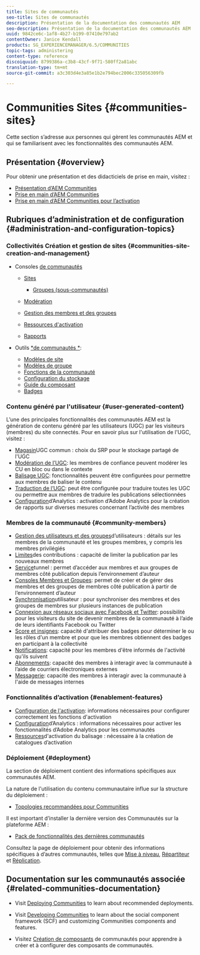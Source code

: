 ```yaml
---
title: Sites de communautés
seo-title: Sites de communautés
description: Présentation de la documentation des communautés AEM
seo-description: Présentation de la documentation des communautés AEM
uuid: 9842ce6c-1af8-4b27-b199-07410e797ab2
contentOwner: Janice Kendall
products: SG_EXPERIENCEMANAGER/6.5/COMMUNITIES
topic-tags: administering
content-type: reference
discoiquuid: 8799386a-c3b8-43cf-9f71-580ff2a81abc
translation-type: tm+mt
source-git-commit: a3c303d4e3a85e1b2e794bec2006c335056309fb

---
```



# Communities Sites {#communities-sites}

Cette section s’adresse aux personnes qui gèrent les communautés AEM et qui se familiarisent avec les fonctionnalités des communautés AEM.

## Présentation {#overview}

Pour obtenir une présentation et des didacticiels de prise en main, visitez :

* [Présentation d’AEM Communities](overview.md)
* [Prise en main d’AEM Communities](getting-started.md)
* [Prise en main d’AEM Communities pour l’activation](getting-started-enablement.md)

## Rubriques d’administration et de configuration {#administration-and-configuration-topics}

### Collectivités Création et gestion de sites {#communities-site-creation-and-management}

* Consoles [de communautés](consoles.md)

   * [Sites](sites-console.md)

      * [Groupes (sous-communautés)](groups.md)
   * [Modération](moderation.md)
   * [Gestion des membres et des groupes](members.md)
   * [Ressources d&#39;activation](resources.md)
   * [Rapports](reports.md)


* Outils [*de communautés *](tools.md):

   * [Modèles de site](sites.md)
   * [Modèles de groupe](tools-groups.md)
   * [Fonctions de la communauté](functions.md)
   * [Configuration du stockage](srp-config.md)
   * [Guide du composant](components-guide.md)
   * [Badges](badges.md)


### Contenu généré par l&#39;utilisateur {#user-generated-content}

L’une des principales fonctionnalités des communautés AEM est la génération de contenu généré par les utilisateurs (UGC) par les visiteurs (membres) du site connectés. Pour en savoir plus sur l&#39;utilisation de l&#39;UGC, visitez :

* [Magasin](working-with-srp.md)UGC commun : choix du SRP pour le stockage partagé de l&#39;UGC
* [Modération de l’UGC](moderate-ugc.md): les membres de confiance peuvent modérer les CU en bloc ou dans le contexte
* [Balisage UGC](tag-ugc.md): fonctionnalités peuvent être configurées pour permettre aux membres de baliser le contenu
* [Traduction de l’UGC](translate-ugc.md): peut être configurée pour traduire toutes les UGC ou permettre aux membres de traduire les publications sélectionnées
* [Configuration](analytics.md)d’Analytics : activation d’Adobe Analytics pour la création de rapports sur diverses mesures concernant l’activité des membres

### Membres de la communauté {#community-members}

* [Gestion des utilisateurs et des groupes](users.md)d’utilisateurs : détails sur les membres de la communauté et les groupes membres, y compris les membres privilégiés
* [Limites](limits.md)des contributions : capacité de limiter la publication par les nouveaux membres
* [Service](deploy-communities.md#tunnel-service-on-author)tunnel : permet d’accéder aux membres et aux groupes de membres côté publication depuis l’environnement d’auteur
* [Consoles Membres et Groupes](members.md): permet de créer et de gérer des membres et des groupes de membres côté publication à partir de l’environnement d’auteur
* [Synchronisation](sync.md)utilisateur : pour synchroniser des membres et des groupes de membres sur plusieurs instances de publication
* [Connexion aux réseaux sociaux avec Facebook et Twitter](social-login.md): possibilité pour les visiteurs du site de devenir membres de la communauté à l’aide de leurs identifiants Facebook ou Twitter
* [Score et insignes](implementing-scoring.md): capacité d&#39;attribuer des badges pour déterminer le ou les rôles d&#39;un membre et pour que les membres obtiennent des badges en participant à la collectivité
* [Notifications](notifications.md): capacité pour les membres d&#39;être informés de l&#39;activité qu&#39;ils suivent
* [Abonnements](subscriptions.md): capacité des membres à interagir avec la communauté à l’aide de courriers électroniques externes
* [Messagerie](messaging.md): capacité des membres à interagir avec la communauté à l&#39;aide de messages internes

### Fonctionnalités d’activation {#enablement-features}

* [Configuration de l&#39;activation](enablement.md): informations nécessaires pour configurer correctement les fonctions d&#39;activation
* [Configuration](analytics.md)d’Analytics : informations nécessaires pour activer les fonctionnalités d’Adobe Analytics pour les communautés
* [Ressources](tag-resources.md)d&#39;activation du balisage : nécessaire à la création de catalogues d’activation

### Déploiement {#deployment}

La section de déploiement contient des informations spécifiques aux communautés AEM.

La nature de l&#39;utilisation du contenu communautaire influe sur la structure du déploiement :

* [Topologies recommandées pour Communities](topologies.md)

Il est important d’installer la dernière version des Communautés sur la plateforme AEM :

* [Pack de fonctionnalités des dernières communautés](deploy-communities.md#latestfeaturepack)

Consultez la page de déploiement pour obtenir des informations spécifiques à d’autres communautés, telles que [Mise à niveau](upgrade.md), [Répartiteur](dispatcher.md) et [Réplication](deploy-communities.md#replication-agents-on-author).

## Documentation sur les communautés associée {#related-communities-documentation}

* Visit [Deploying Communities](deploy-communities.md) to learn about recommended deployments.

* Visit [Developing Communities](communities.md) to learn about the social component framework (SCF) and customizing Communities components and features.

* Visitez [Création de composants](author-communities.md) de communautés pour apprendre à créer et à configurer des composants de communautés.
